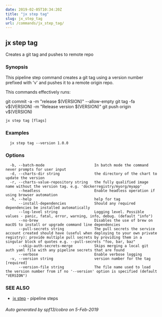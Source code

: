 ```yaml
---
date: 2019-02-05T10:34:20Z
title: "jx step tag"
slug: jx_step_tag
url: /commands/jx_step_tag/
---
```

## jx step tag

Creates a git tag and pushes to remote repo

### Synopsis

This pipeline step command creates a git tag using a version number prefixed with 'v' and pushes it to a remote origin repo. 

This commands effectively runs: 

git commit -a -m "release $(VERSION)" --allow-empty git tag -fa v$(VERSION) -m "Release version $(VERSION)" git push origin v$(VERSION)

```
jx step tag [flags]
```

### Examples

```
  jx step tag --version 1.0.0
```

### Options

```
  -b, --batch-mode                       In batch mode the command never prompts for user input
  -d, --charts-dir string                the directory of the chart to update the version
  -r, --charts-value-repository string   the fully qualified image name without the version tag. e.g. 'dockerregistry/myorg/myapp'
      --headless                         Enable headless operation if using browser automation
  -h, --help                             help for tag
      --install-dependencies             Should any required dependencies be installed automatically
      --log-level string                 Logging level. Possible values - panic, fatal, error, warning, info, debug. (default "info")
      --no-brew                          Disables the use of brew on macOS to install or upgrade command line dependencies
      --pull-secrets string              The pull secrets the service account created should have (useful when deploying to your own private registry): provide multiple pull secrets by providing them in a singular block of quotes e.g. --pull-secrets "foo, bar, baz"
      --skip-auth-secrets-merge          Skips merging a local git auth yaml file with any pipeline secrets that are found
      --verbose                          Enable verbose logging
  -v, --version string                   version number for the tag [required]
      --version-file string              The file name used to load the version number from if no '--version' option is specified (default "VERSION")
```

### SEE ALSO

* [jx step](/commands/jx_step/)	 - pipeline steps

###### Auto generated by spf13/cobra on 5-Feb-2019
